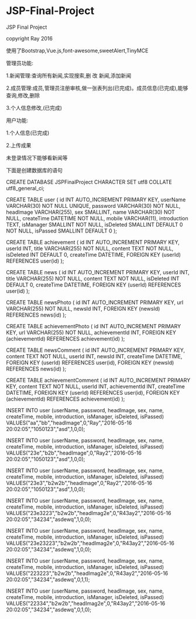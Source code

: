 # JSP-Final-Project
JSP Final Project

copyright Ray 2016

使用了Bootstrap,Vue.js,font-awesome,sweetAlert,TinyMCE

管理员功能:

1.新闻管理:查询所有新闻,实现搜索,删 改 新闻,添加新闻

2.成员管理:成员,管理员注册审核,做一张表列出(已完成)。成员信息(已完成),能够查询,修改,删除

3.个人信息修改,(已完成)

用户功能:

1.个人信息(已完成)

2.上传成果

未登录情况下能够看新闻等


下面是创建数据库的语句

CREATE DATABASE JSPFinalProject CHARACTER SET  utf8  COLLATE utf8_general_ci;

CREATE TABLE user
(
  id INT AUTO_INCREMENT PRIMARY KEY,
  userName VARCHAR(30) NOT NULL UNIQUE,
  password VARCHAR(30) NOT NULL,
  headImage VARCHAR(255),
  sex SMALLINT,
  name VARCHAR(30) NOT NULL,
  createTime DATETIME NOT NULL,
  mobile VARCHAR(11),
  introduction TEXT,
  isManager SMALLINT NOT NULL,
  isDeleted SMALLINT DEFAULT 0 NOT NULL,
  isPassed SMALLINT DEFAULT 0
);

CREATE TABLE achievement
(
  id INT AUTO_INCREMENT PRIMARY KEY,
  userId INT,
  title VARCHAR(255) NOT NULL,
  content TEXT NOT NULL,
  isDeleted INT DEFAULT 0,
  createTime DATETIME,
  FOREIGN KEY (userId) REFERENCES user(id)
);

CREATE TABLE news
(
  id INT AUTO_INCREMENT PRIMARY KEY,
  userId INT,
  title VARCHAR(255) NOT NULL,
  content TEXT NOT NULL,
  isDeleted INT DEFAULT 0,
  createTime DATETIME,
  FOREIGN KEY (userId) REFERENCES user(id)
);

CREATE TABLE newsPhoto
(
  id INT AUTO_INCREMENT PRIMARY KEY,
  url VARCHAR(255) NOT NULL,
  newsId INT,
  FOREIGN KEY (newsId) REFERENCES news(id)
);

CREATE TABLE achievementPhoto
(
  id INT AUTO_INCREMENT PRIMARY KEY,
  url VARCHAR(255) NOT NULL,
  achievementId INT,
  FOREIGN KEY (achievementId) REFERENCES achievement(id)
);

CREATE TABLE newsComment
(
  id INT AUTO_INCREMENT PRIMARY KEY,
  content TEXT NOT NULL,
  userId INT,
  newsId INT,
  createTime DATETIME,
  FOREIGN KEY (userId) REFERENCES user(id),
  FOREIGN KEY (newsId) REFERENCES news(id)
);

CREATE TABLE achievementComment
(
  id INT AUTO_INCREMENT PRIMARY KEY,
  content TEXT NOT NULL,
  userId INT,
  achievementId INT,
  createTime DATETIME,
  FOREIGN KEY (userId) REFERENCES user(id),
  FOREIGN KEY (achievementId) REFERENCES achievement(id)
);

INSERT INTO user (userName, password, headImage, sex, name, createTime, mobile, introduction, isManager, isDeleted, isPassed)
VALUES("aa","bb","headImage",0,"Ray","2016-05-16 20:02:05","1050123","asd",1,0,0);

INSERT INTO user (userName, password, headImage, sex, name, createTime, mobile, introduction, isManager, isDeleted, isPassed)
VALUES("23e","b2b","headImage",0,"Ray2","2016-05-16 20:02:05","1050123","asd",1,0,0);

INSERT INTO user (userName, password, headImage, sex, name, createTime, mobile, introduction, isManager, isDeleted, isPassed)
VALUES("23e3","b2w2b","headImage",0,"Ray2","2016-05-16 20:02:05","1050123","asd",1,0,0);

INSERT INTO user (userName, password, headImage, sex, name, createTime, mobile, introduction, isManager, isDeleted, isPassed)
VALUES("23e3223","b2w2b","headImag2e",0,"R43ay2","2016-05-16 20:02:05","34234","asdewq",1,0,0);

INSERT INTO user (userName, password, headImage, sex, name, createTime, mobile, introduction, isManager, isDeleted, isPassed)
VALUES("23e23223","b2w2b","headImag2e",0,"R43ay2","2016-05-16 20:02:05","34234","asdewq",1,0,0);

INSERT INTO user (userName, password, headImage, sex, name, createTime, mobile, introduction, isManager, isDeleted, isPassed)
VALUES("223223","b2w2b","headImag2e",0,"R43ay2","2016-05-16 20:02:05","34234","asdewq",0,1,1);

INSERT INTO user (userName, password, headImage, sex, name, createTime, mobile, introduction, isManager, isDeleted, isPassed)
VALUES("22334","b2w2b","headImag2e",0,"R43ay2","2016-05-16 20:02:05","34234","asdewq",0,1,0);

